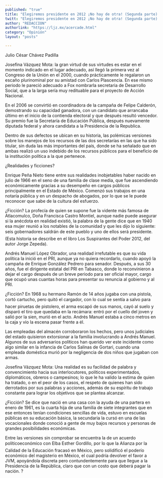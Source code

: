 ```yaml
---
published: "true"
title: "Elegiremos presidente en 2012 ¡No hay de otra! (Segunda parte) "
twitt: "Elegiremos presidente en 2012 ¡No hay de otra! (Segunda parte) "
author: "REDACCION"
authorlink: "https://ljz.mx/acercade.html"
category: "Opinión"
layout: "posts"

---
```



  Julio César Chávez Padilla



  Josefina Vázquez Mota: la gran virtud de sus virtudes es estar en el momento indicado en el lugar adecuado, así llegó la primera vez al Congreso de la Unión en el 2000, cuando prácticamente le regalaron un escaño plurinominal por su amistad con Carlos Plascencia. En ese mismo periodo le pareció adecuado a Fox nombrarla secretaria de Desarrollo Social, que a la larga sería muy redituable para el proyecto de Acción Nacional.



  En el 2006 se convirtió en coordinadora de la campaña de Felipe Calderón, demostrando su capacidad ganadora, con un candidato que arrancaba último en el inicio de la contienda electoral y que después resultó vencedor. Su premio fue la Secretaría de Educación Pública, después nuevamente diputada federal y ahora candidata a la Presidencia de la Republica.



  Dentro de sus defectos se ubican en su historia, las polémicas versiones sobre los manejos de los recursos de las dos secretarías en las que ha sido titular, sin duda las más importantes del país, donde se ha señalado que en ambas realizó un uso indebido de los recursos públicos para el beneficio de la institución política a la que pertenece.



  ¿Realidades y ficciones?



  Enrique Peña Nieto tiene entre sus realidades inobjetables haber nacido en julio de 1966 en el seno de una familia de clase media, que fue ascendiendo económicamente gracias a su desempeño en cargos públicos principalmente en el Estado de México. Comenzó sus trabajos en una notaría pública y en un despacho de abogados, por lo que se le puede reconocer que sabe de la cultura del esfuerzo.



  ¿Ficción? La profecía de quien se supone fue la vidente más famosa de Atlacomulco, Doña Francisca Castro Montiel, aunque nadie puede asegurar si la anécdota en realidad existió, la palabra de la gente dice que en 1940 esa mujer reunió a los notables de la comunidad y que les dijo lo siguiente: seis gobernadores saldrán de este pueblo y uno de ellos será presidente. (Esta historia se describe en el libro Los Suspirantes del Poder 2012, del autor Jorge Zepeda).



  Andrés Manuel López Obrador, una realidad irrefutable es que su vida política la inició en el PRI, aunque ya no quiera recordarlo, cuando apoyó la campaña de Enrique González Pedrero para senador. Después, a sus 30 años, fue el dirigente estatal del PRI en Tabasco, donde lo reconvinieron a dejar el cargo después de un breve periodo para ser oficial mayor, cargo que ocupó unas cuantas horas para presentar su renuncia al gobierno y al PRI.



  ¿Ficción? En 1968 su hermano Ramón de 14 años jugaba con una pistola, cortó cartucho, pero quitó el cargador, con lo cual se sentía a salvo para hacer piruetas de pistolero, el arma escapó de sus manos, cayó al suelo y disparó el tiro que quedaba en la recámara: entró por el cuello del joven y salió por la sien, murió en el acto. Andrés Manuel estaba a cinco metros en la caja y vio la escena pasar frente a él.



  Las empleadas del almacén corroboraron los hechos, pero unos judiciales del estado quisieron extorsionar a la familia involucrando a Andrés Manuel. Algunos de sus adversarios políticos han querido ver este incidente como algo similar en la infancia de Carlos Salinas de Gortari, cuando una empleada doméstica murió por la negligencia de dos niños que jugaban con armas.



  Josefina Vázquez Mota: Una realidad es su facilidad de palabra y convencimiento hacia sus interlocutores, políticos experimentados, diplomáticos, obreros o campesinos; lo que le ha valido la estima de quien ha tratado, o en el peor de los casos, el respeto de quienes han sido derrotados por sus palabras y acciones, además de su espíritu de trabajo constante para lograr los objetivos que se plantea alcanzar.



  ¿Ficción? Se dice que nació en una casa con la ayuda de una partera en enero de 1961, es la cuarta hija de una familia de siete integrantes que en ese entonces tenían condiciones sencillas de vida, estuvo en escuelas públicas en su educación básica, la secundaria la cursó en una de las vocacionales donde conoció a gente de muy bajos recursos y personas de grandes posibilidades económicas.



  Entre las versiones sin comprobar se encuentra la de un acuerdo políticoeconómico con Elba Esther Gordillo, por lo que la Alianza por la Calidad de la Educación fracasó en México, pero solidificó el poderío económico del magisterio en México, el cual podría devolver el favor a JVM, apoyándola discreta pero contundentemente para que llegue a la Presidencia de la República, claro que con un costo que deberá pagar la nación. ?

